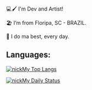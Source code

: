 :computer::paintbrush: I'm Dev and Artist!

:beach_umbrella: I’m from Floripa, SC - BRAZIL.

:maple_leaf: I do ma best, every day.

## Languages:
[![nickMy Top Langs](https://github-readme-stats.vercel.app/api/top-langs/?username=nicksMy&theme=midnight-purple)](https://github.com/nicksMy/github-readme-stats)

[![nickMy Daily Status](https://github-readme-stats.vercel.app/api/wakatime?username=nicksMy)](https://github.com/anuraghazra/github-readme-stats)

<!--
**nicksMy/nicksMy** is a ✨ _special_ ✨ repository because its `README.md` (this file) appears on your GitHub profile.

Here are some ideas to get you started:

- 🔭 I’m currently working on ...
- 🌱 I’m currently learning ...
- 👯 I’m looking to collaborate on ...
- 🤔 I’m looking for help with ...
- 💬 Ask me about ...
- 📫 How to reach me: ...
- 😄 Pronouns: ...
- ⚡ Fun fact: ...
-->
